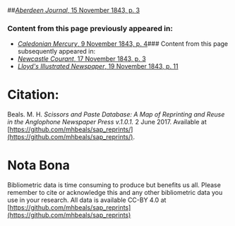 ##[*Aberdeen Journal*, 15 November 1843, p. 3](https://mhbeals.github.io/sap_html/Aberdeen-Journal/Aberdeen-Journal-15-November-1843-p-3)

### Content from this page previously appeared in:
+ [*Caledonian Mercury*, 9 November 1843, p. 4](https://mhbeals.github.io/sap_html/Caledonian-Mercury/Caledonian-Mercury-9-November-1843-p-4)### Content from this page subsequently appeared in:
+ [*Newcastle Courant*, 17 November 1843, p. 3](https://mhbeals.github.io/sap_html/Newcastle-Courant/Newcastle-Courant-17-November-1843-p-3)
+ [*Lloyd's Illustrated Newspaper*, 19 November 1843, p. 11](https://mhbeals.github.io/sap_html/Lloyd's-Illustrated-Newspaper/Lloyd's-Illustrated-Newspaper-19-November-1843-p-11)
                    
# Citation: 

Beals. M. H. *Scissors and Paste Database: A Map of Reprinting and Reuse in the Anglophone Newspaper Press v.1.0.1.* 2 June 2017. Available at [https://github.com/mhbeals/sap_reprints/](https://github.com/mhbeals/sap_reprints/). 
                    
# Nota Bona

Bibliometric data is time consuming to produce but benefits us all. Please remember to cite or acknowledge this and any other bibliometric data you use in your research. All data is available CC-BY 4.0 at [https://github.com/mhbeals/sap_reprints](https://github.com/mhbeals/sap_reprints)